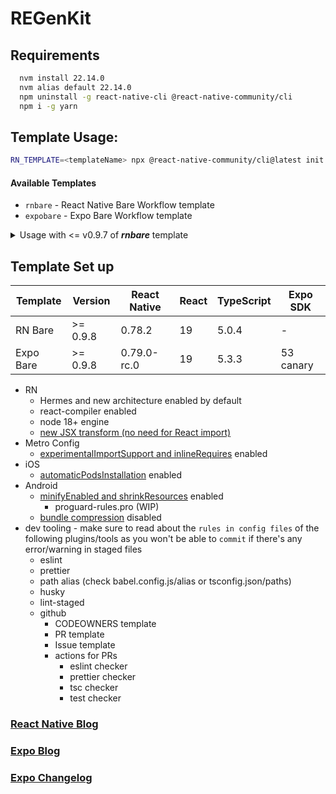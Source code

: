 # REGenKit

## Requirements
  ```bash
    nvm install 22.14.0
    nvm alias default 22.14.0
    npm uninstall -g react-native-cli @react-native-community/cli
    npm i -g yarn
  ```

## Template Usage:

```sh
RN_TEMPLATE=<templateName> npx @react-native-community/cli@latest init <projectname> --title "<Project Name>" --template https://github.com/ramirezjag00/regenkit.git --pm yarn
```
#### Available Templates
- `rnbare` - React Native Bare Workflow template
- `expobare` - Expo Bare Workflow template

<details>
  <summary>Usage with <= v0.9.7 of <b><i>rnbare</i></b> template</summary>
  
  ### e.g. `react-native@0.78.1` add `#v0.9.7`

```sh
npx @react-native-community/cli@latest init <projectname> --title "<Project Name>" --template https://github.com/ramirezjag00/regenkit.git#v0.9.7
```

See the below table to find out which version of the template to use.

#### React Native <=> Template Version

| React Native | Template |
| ------------ | -------- |
| 0.78         | <= v0.9.7  |
| 0.76         | v0.8.\*  |
| 0.74         | v0.7.\*  |
| 0.72         | v0.6.\*  |
| 0.71         | v0.5.\*  |
| 0.70.6       | v0.4.\*  |
| 0.70         | v0.3.\*  |
| 0.69         | v0.2.\*  |
| 0.68         | v0.1.0  |
</details>

## Template Set up
| Template  	| Version 	| React Native 	| React 	| TypeScript 	| Expo SDK  	|
|-----------	|---------	|--------------	|-------	|------------	|-----------	|
| RN Bare   	| >= 0.9.8 	| 0.78.2       	| 19    	| 5.0.4      	| -         	|
| Expo Bare 	| >= 0.9.8 	| 0.79.0-rc.0  	| 19    	| 5.3.3      	| 53 canary 	|

- RN
  - Hermes and new architecture enabled by default
  - react-compiler enabled
  - node 18+ engine
  - [new JSX transform (no need for React import)](https://reactjs.org/blog/2020/09/22/introducing-the-new-jsx-transform.html)
- Metro Config
  - [experimentalImportSupport and inlineRequires](https://github.com/facebook/react-native/pull/49449#issuecomment-2660984922) enabled
- iOS
  - [automaticPodsInstallation](https://github.com/react-native-community/cli/blob/main/docs/projects.md#projectiosautomaticpodsinstallation) enabled
- Android
  - [minifyEnabled and shrinkResources](https://docs.expo.dev/versions/latest/sdk/build-properties/#pluginconfigtypeandroid) enabled
    - proguard-rules.pro (WIP)
  - [bundle compression](https://github.com/facebook/react-native/pull/49449#issuecomment-2660984922) disabled
- dev tooling - make sure to read about the `rules in config files` of the following plugins/tools as you won't be able to `commit` if there's any error/warning in staged files
  - eslint
  - prettier
  - path alias (check babel.config.js/alias or tsconfig.json/paths)
  - husky
  - lint-staged
  - github
    - CODEOWNERS template
    - PR template
    - Issue template
    - actions for PRs
      - eslint checker
      - prettier checker
      - tsc checker
      - test checker

### [React Native Blog](https://reactnative.dev/blog/)
### [Expo Blog](https://expo.dev/blog)
### [Expo Changelog](https://expo.dev/changelog)
